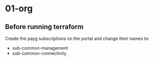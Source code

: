 # 01-org

## Before running terraform
Create the payg subscriptions on the portal and change their names to:
- sub-common-management
- sub-common-connectivity